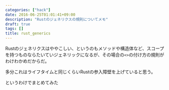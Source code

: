 ```yaml
---
categories: ["hack"]
date: 2016-06-25T01:01:41+09:00
description: "Rustのジェネリクスの規則についてメモ"
draft: true
tags: []
title: rust_generics
---
```


Rustのジェネリクスはややこしい、というのもメソッドや構造体など、スコープを持つものならたいていジェネリックになるが、その場合の`<>`の付け方の規則がわけわかめだからだ。

多分これはライフタイムと同じくらいRustの参入障壁を上げていると思う。

というわけでまとめてみた


